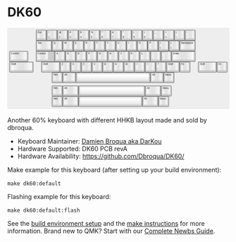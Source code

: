 # DK60

![DK60](https://github.com/Dbroqua/DK60/raw/master/Previews/DK60.png)

Another 60% keyboard with different HHKB layout made and sold by dbroqua.

* Keyboard Maintainer: [Damien Broqua aka DarKou](https://github.com/Dbroqua)
* Hardware Supported: DK60 PCB revA
* Hardware Availability: https://github.com/Dbroqua/DK60/

Make example for this keyboard (after setting up your build environment):

    make dk60:default

Flashing example for this keyboard:

    make dk60:default:flash

See the [build environment setup](https://docs.qmk.fm/#/getting_started_build_tools) and the [make instructions](https://docs.qmk.fm/#/getting_started_make_guide) for more information. Brand new to QMK? Start with our [Complete Newbs Guide](https://docs.qmk.fm/#/newbs).
